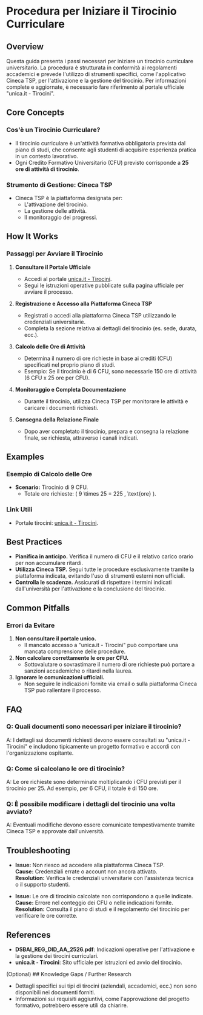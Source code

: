 # Procedura per Iniziare il Tirocinio Curriculare

## Overview
Questa guida presenta i passi necessari per iniziare un tirocinio curriculare universitario. La procedura è strutturata in conformità ai regolamenti accademici e prevede l'utilizzo di strumenti specifici, come l'applicativo Cineca TSP, per l'attivazione e la gestione del tirocinio. Per informazioni complete e aggiornate, è necessario fare riferimento al portale ufficiale "unica.it - Tirocini".

## Core Concepts
### Cos'è un Tirocinio Curriculare?
- Il tirocinio curriculare è un'attività formativa obbligatoria prevista dal piano di studi, che consente agli studenti di acquisire esperienza pratica in un contesto lavorativo.
- Ogni Credito Formativo Universitario (CFU) previsto corrisponde a **25 ore di attività di tirocinio**.

### Strumento di Gestione: Cineca TSP
- Cineca TSP è la piattaforma designata per:
  - L'attivazione del tirocinio.
  - La gestione delle attività.
  - Il monitoraggio dei progressi.
  
## How It Works
### Passaggi per Avviare il Tirocinio
1. **Consultare il Portale Ufficiale**
   - Accedi al portale [unica.it - Tirocini](http://www.unica.it/tirocini).
   - Segui le istruzioni operative pubblicate sulla pagina ufficiale per avviare il processo.

2. **Registrazione e Accesso alla Piattaforma Cineca TSP**
   - Registrati o accedi alla piattaforma Cineca TSP utilizzando le credenziali universitarie.
   - Completa la sezione relativa ai dettagli del tirocinio (es. sede, durata, ecc.).

3. **Calcolo delle Ore di Attività**
   - Determina il numero di ore richieste in base ai crediti (CFU) specificati nel proprio piano di studi.
   - Esempio: Se il tirocinio è di 6 CFU, sono necessarie 150 ore di attività (6 CFU x 25 ore per CFU).

4. **Monitoraggio e Completa Documentazione**
   - Durante il tirocinio, utilizza Cineca TSP per monitorare le attività e caricare i documenti richiesti.

5. **Consegna della Relazione Finale**
   - Dopo aver completato il tirocinio, prepara e consegna la relazione finale, se richiesta, attraverso i canali indicati.

## Examples
### Esempio di Calcolo delle Ore
- **Scenario:** Tirocinio di 9 CFU.
  - Totale ore richieste: \( 9 \times 25 = 225 \, \text{ore} \).

### Link Utili
- Portale tirocini: [unica.it - Tirocini](http://www.unica.it/tirocini).

## Best Practices
- **Pianifica in anticipo.** Verifica il numero di CFU e il relativo carico orario per non accumulare ritardi.
- **Utilizza Cineca TSP.** Segui tutte le procedure esclusivamente tramite la piattaforma indicata, evitando l'uso di strumenti esterni non ufficiali.
- **Controlla le scadenze.** Assicurati di rispettare i termini indicati dall'università per l'attivazione e la conclusione del tirocinio.

## Common Pitfalls
### Errori da Evitare
1. **Non consultare il portale unico.**
   - Il mancato accesso a "unica.it - Tirocini" può comportare una mancata comprensione delle procedure.
2. **Non calcolare correttamente le ore per CFU.**
   - Sottovalutare o sovrastimare il numero di ore richieste può portare a sanzioni accademiche o ritardi nella laurea.
3. **Ignorare le comunicazioni ufficiali.**
   - Non seguire le indicazioni fornite via email o sulla piattaforma Cineca TSP può rallentare il processo.

## FAQ
### Q: Quali documenti sono necessari per iniziare il tirocinio?
A: I dettagli sui documenti richiesti devono essere consultati su "unica.it - Tirocini" e includono tipicamente un progetto formativo e accordi con l'organizzazione ospitante.

### Q: Come si calcolano le ore di tirocinio?
A: Le ore richieste sono determinate moltiplicando i CFU previsti per il tirocinio per 25. Ad esempio, per 6 CFU, il totale è di 150 ore.

### Q: È possibile modificare i dettagli del tirocinio una volta avviato?
A: Eventuali modifiche devono essere comunicate tempestivamente tramite Cineca TSP e approvate dall'università.

## Troubleshooting
- **Issue:** Non riesco ad accedere alla piattaforma Cineca TSP.  
  **Cause:** Credenziali errate o account non ancora attivato.  
  **Resolution:** Verifica le credenziali universitarie con l'assistenza tecnica o il supporto studenti.

- **Issue:** Le ore di tirocinio calcolate non corrispondono a quelle indicate.  
  **Cause:** Errore nel conteggio dei CFU o nelle indicazioni fornite.  
  **Resolution:** Consulta il piano di studi e il regolamento del tirocinio per verificare le ore corrette.

## References
- **DSBAI_REG_DID_AA_2526.pdf**: Indicazioni operative per l'attivazione e la gestione dei tirocini curriculari.
- **unica.it - Tirocini**: Sito ufficiale per istruzioni ed avvio del tirocinio.

(Optional) ## Knowledge Gaps / Further Research
- Dettagli specifici sui tipi di tirocini (aziendali, accademici, ecc.) non sono disponibili nei documenti forniti.
- Informazioni sui requisiti aggiuntivi, come l'approvazione del progetto formativo, potrebbero essere utili da chiarire.